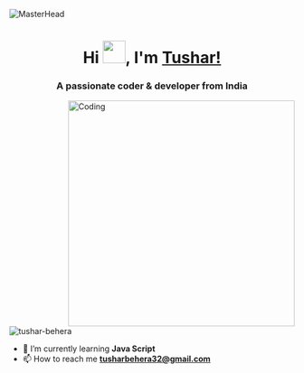 ![MasterHead](https://mir-s3-cdn-cf.behance.net/project_modules/max_1200/c86c2563154543.5aa7c66ed2b1f.gif)

<h1 align="center">Hi <img src="https://github.com/TheDudeThatCode/TheDudeThatCode/raw/master/Assets/Hi.gif" height="40" style="max-width: 10%; display: inline-block;" data-target="animated-image.originalImage">, I'm <a href="https://www.linkedin.com/in/tushar-behera-574839171" rel="nofollow">Tushar!</a></h1>
<h3 align="center">A passionate coder & developer from India</h3>
<img align="right" alt="Coding" width="400" src="https://media.giphy.com/media/zhYSVCirREeIZtONCI/giphy.gif">

<p align="left"> <img src="https://komarev.com/ghpvc/?username=tushar-behera&label=Profile%20views&color=0e75b6&style=flat" alt="tushar-behera" /> </p>



- 🌱 I’m currently learning **Java Script**
- 📫 How to reach me **tusharbehera32@gmail.com**



